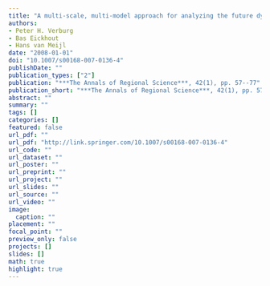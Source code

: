 ```yaml
---
title: "A multi-scale, multi-model approach for analyzing the future dynamics of European land use"
authors: 
- Peter H. Verburg
- Bas Eickhout
- Hans van Meijl
date: "2008-01-01"
doi: "10.1007/s00168-007-0136-4"
publishDate: ""
publication_types: ["2"]
publication: "***The Annals of Regional Science***, 42(1), pp. 57--77"
publication_short: "***The Annals of Regional Science***, 42(1), pp. 57--77"
abstract: ""
summary: ""
tags: []
categories: []
featured: false
url_pdf: ""
url_pdf: "http://link.springer.com/10.1007/s00168-007-0136-4"
url_code: ""
url_dataset: ""
url_poster: ""
url_preprint: ""
url_project: ""
url_slides: ""
url_source: ""
url_video: ""
image: 
  caption: ""
placement: ""
focal_point: ""
preview_only: false
projects: []
slides: []
math: true
highlight: true
---
```

